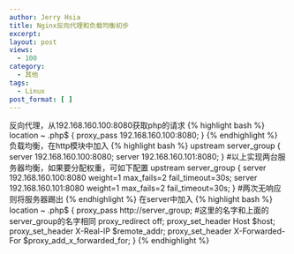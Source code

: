 ```yaml
---
author: Jerry Hsia
title: Nginx反向代理和负载均衡初步
excerpt:
layout: post
views:
  - 100
category:
  - 其他
tags:
  - Linux
post_format: [ ]
---
```

反向代理，从192.168.160.100:8080获取php的请求
{% highlight bash %}
location ~ \.php$ {
    proxy_pass 192.168.160.100:8080;
}
{% endhighlight %}
负载均衡，在http模块中加入
{% highlight bash %}
upstream server_group {
   server 192.168.160.100:8080;
   server 192.168.160.101:8080;
}
#以上实现两台服务器均衡，如果要分配权重，可如下配置
upstream server_group {
   server 192.168.160.100:8080 weight=1 max_fails=2 fail_timeout=30s;
   server 192.168.160.101:8080 weight=1 max_fails=2 fail_timeout=30s;
}
#两次无响应则将服务器踢出
{% endhighlight %}
在server中加入
{% highlight bash %}
location ~ \.php$ {
    proxy_pass http://server_group; #这里的名字和上面的server_group的名字相同
    proxy_redirect off;
    proxy_set_header Host $host;
    proxy_set_header X-Real-IP $remote_addr;
    proxy_set_header X-Forwarded-For $proxy_add_x_forwarded_for;
}
{% endhighlight %}

